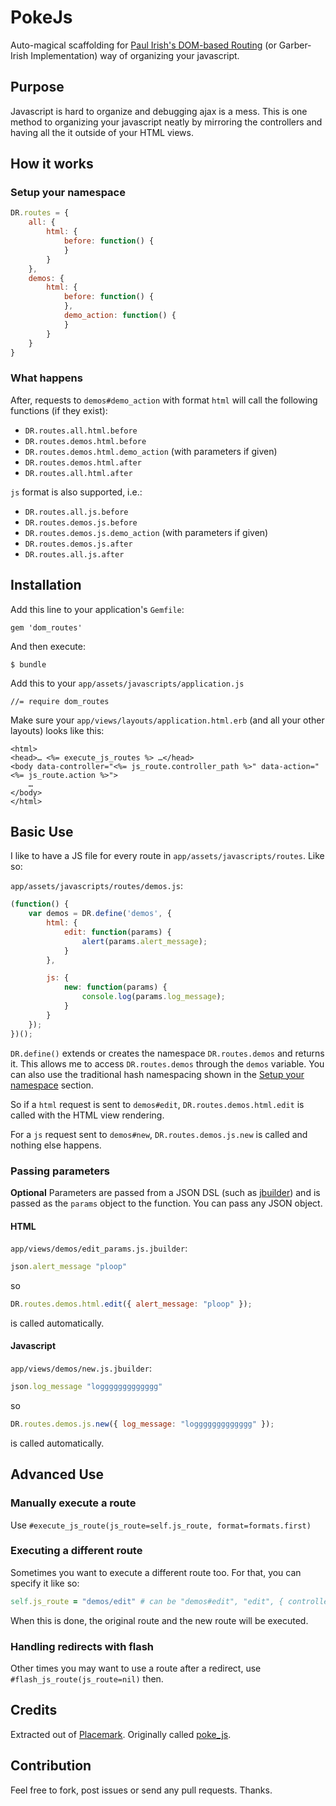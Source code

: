 # PokeJs
Auto-magical scaffolding for
[Paul Irish's DOM-based Routing](http://www.paulirish.com/2009/markup-based-unobtrusive-comprehensive-dom-ready-execution/)
(or Garber-Irish Implementation) way of organizing your javascript.

## Purpose
Javascript is hard to organize and debugging ajax is a mess. This is one method to organizing your javascript neatly by mirroring the controllers and having all the it outside of your HTML views.

## How it works
### Setup your namespace
```javascript
DR.routes = {
	all: {
		html: {
			before: function() {
			}
		}
	},
	demos: {
		html: {
			before: function() {
			},
			demo_action: function() {
			}
		}
	}
}
```
### What happens
After, requests to `demos#demo_action` with format `html` will call the following functions (if they exist):
* `DR.routes.all.html.before`
* `DR.routes.demos.html.before`
* `DR.routes.demos.html.demo_action` (with parameters if given)
* `DR.routes.demos.html.after`
* `DR.routes.all.html.after`

`js` format is also supported, i.e.:
* `DR.routes.all.js.before`
* `DR.routes.demos.js.before`
* `DR.routes.demos.js.demo_action` (with parameters if given)
* `DR.routes.demos.js.after`
* `DR.routes.all.js.after`

## Installation
Add this line to your application's `Gemfile`:

    gem 'dom_routes'

And then execute:

    $ bundle

Add this to your `app/assets/javascripts/application.js`

    //= require dom_routes

Make sure your `app/views/layouts/application.html.erb` (and all your other layouts) looks like this:
```erb
<html>
<head>… <%= execute_js_routes %> …</head>
<body data-controller="<%= js_route.controller_path %>" data-action="<%= js_route.action %>">
    …
</body>
</html>
```

## Basic Use
I like to have a JS file for every route in `app/assets/javascripts/routes`. Like so:

`app/assets/javascripts/routes/demos.js`:
```javascript
(function() {
	var demos = DR.define('demos', {
		html: {
			edit: function(params) {
				alert(params.alert_message);
			}
		},

		js: {
			new: function(params) {
				console.log(params.log_message);
			}
		}
	});
})();
```

`DR.define()` extends or creates the namespace `DR.routes.demos`
and returns it. This allows me to access `DR.routes.demos` through
the `demos` variable. You can also use the traditional hash
namespacing shown in the [Setup your namespace](https://github.com/s12chung/dom_routes#setup-your-namespace) section.

So if a `html` request is sent to `demos#edit`, `DR.routes.demos.html.edit` is called with the HTML view rendering.

For a `js` request sent to `demos#new`, `DR.routes.demos.js.new` is called and nothing else happens.

### Passing parameters
__Optional__ Parameters are passed from a JSON DSL (such as [jbuilder](https://github.com/rails/jbuilder/)) and is passed as the `params` object to the function. You can pass any JSON object.

#### HTML
`app/views/demos/edit_params.js.jbuilder`:
```ruby
json.alert_message "ploop"
```
so 
```javascript
DR.routes.demos.html.edit({ alert_message: "ploop" });
```
is called automatically.

#### Javascript
`app/views/demos/new.js.jbuilder`:
```ruby
json.log_message "loggggggggggggg"
```
so
```javascript
DR.routes.demos.js.new({ log_message: "loggggggggggggg" });
```
is called automatically.

## Advanced Use
### Manually execute a route
Use `#execute_js_route(js_route=self.js_route, format=formats.first)`

### Executing a different route
Sometimes you want to execute a different route too. For that, you can specify it like so:
```ruby
self.js_route = "demos/edit" # can be "demos#edit", "edit", { controller: "demos", action: "edit" }, or a DomRoutes::Route object
```
When this is done, the original route and the new route will be executed.

### Handling redirects with flash
Other times you may want to use a route after a redirect, use `#flash_js_route(js_route=nil)` then.

## Credits
Extracted out of [Placemark](https://www.placemarkhq.com/). Originally called [poke_js](https://github.com/s12chung/poke_js).

## Contribution
Feel free to fork, post issues or send any pull requests. Thanks.
